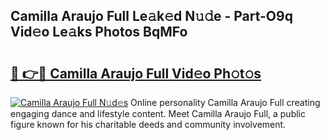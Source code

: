 ## Camilla Araujo Full Le𝚊k𝚎d N𝚞𝚍e - Part-O9q Vid𝚎o Le𝚊ks Photos BqMFo

# <h2><a href="http://fbbaty.evod.top/?m=Camilla+Araujo+Full">🔗 👉🔴 Camilla Araujo Full Vid𝚎o Ph𝚘t𝚘s</a></h2>

[![Camilla Araujo Full N𝚞d𝚎s](https://i.imgur.com/8V9OHl7.gif)](http://fbbaty.evod.top/?m=Camilla+Araujo+Full)
Online personality Camilla Araujo Full creating engaging dance and lifestyle content. Meet Camilla Araujo Full, a public figure known for his charitable deeds and community involvement. 
